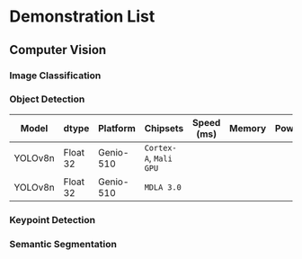# Demonstration List

## Computer Vision
### Image Classification
### Object Detection

| Model   |    dtype   |     Platform     |        Chipsets         |    Speed (ms) |     Memory    |     Power     |     Temperature    |
|---------|------------|------------------|-------------------------|---------------|---------------|---------------|--------------------|
| YOLOv8n |  Float 32  |    Genio-510      | `Cortex-A`, `Mali GPU` |               |               |               |                    |
| YOLOv8n |  Float 32  |    Genio-510      | `MDLA 3.0`             |               |               |               |                    |

### Keypoint Detection
### Semantic Segmentation
